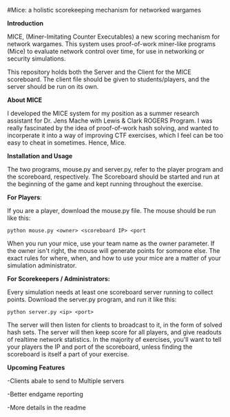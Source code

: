 #Mice: a holistic scorekeeping mechanism for networked wargames

**Introduction**

MICE, (Miner-Imitating Counter Executables) a new scoring mechanism for network wargames. This system uses proof-of-work miner-like programs (Mice) to evaluate network control over time, for use in networking or security simulations.

This repository holds both the Server and the Client for the MICE scoreboard. The client file should be given to students/players, and the server should be run on its own.

**About MICE**

I developed the MICE system for my position as a summer research assistant for Dr. Jens Mache with Lewis & Clark ROGERS Program. I was really fascinated by the idea of proof-of-work hash solving, and wanted to incorperate it into a way of improving CTF exercises, which I feel can be too easy to cheat in sometimes. Hence, Mice.

**Installation and Usage**

The two programs, mouse.py and server.py, refer to the player program and the scoreboard, respectively. The Scoreboard should be started and run at the beginning of the game and kept running throughout the exercise.

**For Players**:

If you are a player, download the mouse.py file. The mouse should be run like this:

`python mouse.py <owner> <scoreboard IP> <port`

When you run your mice, use your team name as the owner parameter. If the owner isn't right, the mouse will generate points for someone else. The exact rules for where, when, and how to use your mice are a matter of your simulation administrator.

**For Scorekeepers / Administrators:**

Every simulation needs at least one scoreboard server running to collect points. Download the server.py program, and run it like this:

`python server.py <ip> <port>`

The server will then listen for clients to broadcast to it, in the form of solved hash sets. The server will then keep score for all players, and give readouts of realtime network statistics. In the majority of exercises, you'll want to tell your players the IP and port of the scoreboard, unless finding the scoreboard is itself a part of your exercise.

**Upcoming** **Features**

-Clients abale to send to Multiple servers

-Better endgame reporting

-More details in the readme

